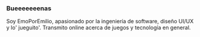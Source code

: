### Bueeeeeeenas

Soy EmoPorEmilio, apasionado por la ingeniería de software, diseño UI/UX y lo' jueguito'.
Transmito online acerca de juegos y tecnología en general.
<!--
**EmoPorEmilio/emoporemilio** is a ✨ _special_ ✨ repository because its `README.md` (this file) appears on your GitHub profile.

Here are some ideas to get you started:

- 🔭 I’m currently working on ...
- 🌱 I’m currently learning ...
- 👯 I’m looking to collaborate on ...
- 🤔 I’m looking for help with ...
- 💬 Ask me about ...
- 📫 How to reach me: ...
- 😄 Pronouns: ...
- ⚡ Fun fact: ...
-->
